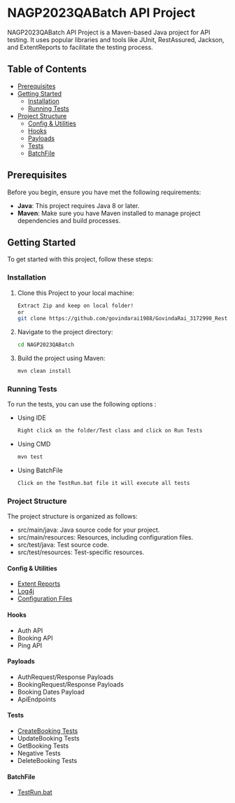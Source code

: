 # NAGP2023QABatch API Project

NAGP2023QABatch API Project is a Maven-based Java project for API testing. It uses popular libraries and tools like JUnit, RestAssured, Jackson, and ExtentReports to facilitate the testing process.

## Table of Contents

- [Prerequisites](#prerequisites)
- [Getting Started](#getting-started)
    - [Installation](#installation)
    - [Running Tests](#running-tests)
- [Project Structure](#project-structure)
  - [Config & Utilities](#config--utilities)
  - [Hooks](#hooks-)
  - [Payloads](#payloads-)
  - [Tests](#tests-)
  - [BatchFile](#batchfile-)


## Prerequisites

Before you begin, ensure you have met the following requirements:

- **Java**: This project requires Java 8 or later.
- **Maven**: Make sure you have Maven installed to manage project dependencies and build processes.

## Getting Started

To get started with this project, follow these steps:

### Installation

1. Clone this Project to your local machine:

   ```sh
   Extract Zip and keep on local folder!
   or 
   git clone https://github.com/govindarai1988/GovindaRai_3172990_RestAPI_Automation.git

2. Navigate to the project directory:
    ```sh 
   cd NAGP2023QABatch

3. Build the project using Maven:
   ```sh 
   mvn clean install

### Running Tests

To run the tests, you can use the following options :

- Using IDE
    ```sh
    Right click on the folder/Test class and click on Run Tests
- Using CMD
    ```sh
    mvn test
- Using BatchFile
    ```sh
    Click on the TestRun.bat file it will execute all tests

### Project Structure

The project structure is organized as follows:

- src/main/java: Java source code for your project.
- src/main/resources: Resources, including configuration files.
- src/test/java: Test source code.
- src/test/resources: Test-specific resources.

#### Config & Utilities

- [Extent Reports](/Reports)
- [Log4j](log-20230908.log)
- [Configuration Files](/src/main/resources)

#### Hooks ####

- Auth API
- Booking API
- Ping API

#### Payloads ####

- AuthRequest/Response Payloads
- BookingRequest/Response Payloads
- Booking Dates Payload
- ApiEndpoints

#### Tests ####

- [CreateBooking Tests](/src/test/java/APITests/CreateBookingTests.java)
- UpdateBooking Tests
- GetBooking Tests
- Negative Tests
- DeleteBooking Tests

#### BatchFile ####

- [TestRun.bat](/TestRun.bat)






